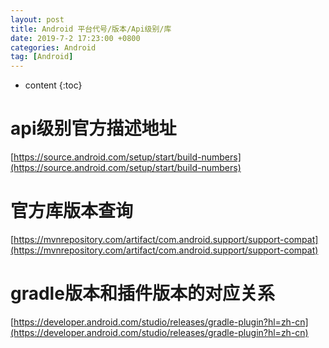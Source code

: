 ```yaml
---
layout: post
title: Android 平台代号/版本/Api级别/库
date: 2019-7-2 17:23:00 +0800
categories: Android
tag: [Android]
---
```


* content
{:toc}


api级别官方描述地址
=======================================
[https://source.android.com/setup/start/build-numbers](https://source.android.com/setup/start/build-numbers)

官方库版本查询
=======================================
[https://mvnrepository.com/artifact/com.android.support/support-compat](https://mvnrepository.com/artifact/com.android.support/support-compat)

gradle版本和插件版本的对应关系
=======================================
[https://developer.android.com/studio/releases/gradle-plugin?hl=zh-cn](https://developer.android.com/studio/releases/gradle-plugin?hl=zh-cn)